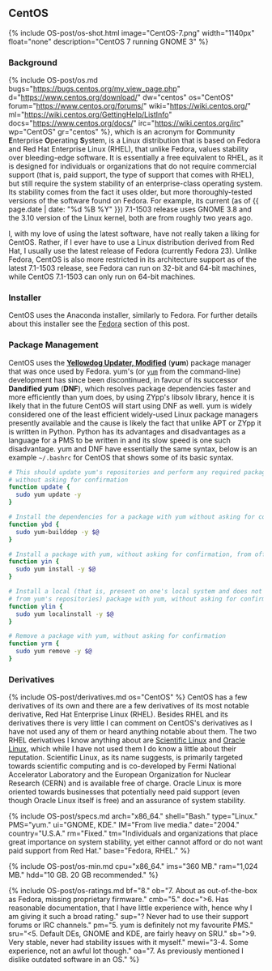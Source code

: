 ## CentOS
{% include OS-post/os-shot.html image="CentOS-7.png" width="1140px" float="none" description="CentOS 7 running GNOME 3" %}

### Background
{% include OS-post/os.md bugs="https://bugs.centos.org/my_view_page.php" d="https://www.centos.org/download/" dw="centos" os="CentOS" forum="https://www.centos.org/forums/" wiki="https://wiki.centos.org/" ml="https://wiki.centos.org/GettingHelp/ListInfo" docs="https://www.centos.org/docs/" irc="https://wiki.centos.org/irc" wp="CentOS" gr="centos" %}, which is an acronym for <b>C</b>ommunity <b>E</b>nterprise <b>O</b>perating <b>S</b>ystem, is a Linux distribution that is based on Fedora and Red Hat Enterprise Linux (RHEL), that unlike Fedora, values stability over bleeding-edge software. It is essentially a free equivalent to RHEL, as it is designed for individuals or organizations that do not require commercial support (that is, paid support, the type of support that comes with RHEL), but still require the system stability of an enterprise-class operating system. Its stability comes from the fact it uses older, but more thoroughly-tested versions of the software found on Fedora. For example, its current (as of {{ page.date | date: "%d %B %Y" }}) 7.1-1503 release uses GNOME 3.8 and the 3.10 version of the Linux kernel, both are from roughly two years ago.

I, with my love of using the latest software, have not really taken a liking for CentOS. Rather, if I ever have to use a Linux distribution derived from Red Hat, I usually use the latest release of Fedora (currently Fedora 23). Unlike Fedora, CentOS is also more restricted in its architecture support as of the latest 7.1-1503 release, see Fedora can run on 32-bit and 64-bit machines, while CentOS 7.1-1503 can only run on 64-bit machines.

### Installer
CentOS uses the Anaconda installer, similarly to Fedora. For further details about this installer see the [Fedora](#fedora) section of this post.

### Package Management
CentOS uses the [**Yellowdog Updater, Modified**](https://en.wikipedia.org/wiki/Yellowdog_Updater,_Modified) (**yum**) package manager that was once used by Fedora. yum's (or [`yum`](/man/yum.8.html) from the command-line) development has since been discontinued, in favour of its successor **Dandified yum** (**DNF**), which resolves package dependencies faster and more efficiently than yum does, by using ZYpp's libsolv library, hence it is likely that in the future CentOS will start using DNF as well. yum is widely considered one of the least efficient widely-used Linux package managers presently available and the cause is likely the fact that unlike APT or ZYpp it is written in Python. Python has its advantages and disadvantages as a language for a PMS to be written in and its slow speed is one such disadvantage. yum and DNF have essentially the same syntax, below is an example `~/.bashrc` for CentOS that shows some of its basic syntax.

```bash
# This should update yum's repositories and perform any required package upgrades
# without asking for confirmation
function update {
  sudo yum update -y
}

# Install the dependencies for a package with yum without asking for confirmation
function ybd {
  sudo yum-builddep -y $@
}

# Install a package with yum, without asking for confirmation, from official repositories
function yin {
  sudo yum install -y $@
}

# Install a local (that is, present on one's local system and does not have to be downloaded
# from yum's repositories) package with yum, without asking for confirmation.
function ylin {
  sudo yum localinstall -y $@
}

# Remove a package with yum, without asking for confirmation
function yrm {
  sudo yum remove -y $@
}
```

### Derivatives
{% include OS-post/derivatives.md os="CentOS" %}
CentOS has a few derivatives of its own and there are a few derivatives of its most notable derivative, Red Hat Enterprise Linux (RHEL). Besides RHEL and its derivatives there is very little I can comment on CentOS's derivatives as I have not used any of them or heard anything notable about them. The two RHEL derivatives I know anything about are [Scientific Linux](https://en.wikipedia.org/wiki/Scientific_Linux) and [Oracle Linux](https://en.wikipedia.org/wiki/Oracle_Linux), which while I have not used them I do know a little about their reputation. Scientific Linux, as its name suggests, is primarily targeted towards scientific computing and is co-developed by Fermi National Accelerator Laboratory and the European Organization for Nuclear Research (CERN) and is available free of charge. Oracle Linux is more oriented towards businesses that potentially need paid support (even though Oracle Linux itself is free) and an assurance of system stability.

{% include OS-post/specs.md arch="x86_64." shell="Bash." type="Linux." PMS="yum." ui="GNOME, KDE." IM="From live media." date="2004." country="U.S.A." rm="Fixed." tm="Individuals and organizations that place great importance on system stability, yet either cannot afford or do not want paid support from Red Hat." base="Fedora, RHEL." %}

{% include OS-post/os-min.md cpu="x86_64." ims="360 MB." ram="1,024 MB." hdd="10 GB. 20 GB recommended." %}

{% include OS-post/os-ratings.md bf="8." ob="7. About as out-of-the-box as Fedora, missing proprietary firmware." cmb="5." doc=">6. Has reasonable documentation, that I have little experience with, hence why I am giving it such a broad rating." sup="? Never had to use their support forums or IRC channels." pm="5. yum is definitely not my favourite PMS." sru="<5. Default DEs, GNOME and KDE, are fairly heavy on SRU." sb=">9. Very stable, never had stability issues with it myself." mewi="3-4. Some experience, not an awful lot though." oa="7. As previously mentioned I dislike outdated software in an OS." %}

